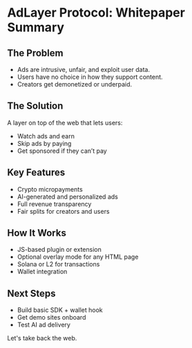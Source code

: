 # AdLayer Protocol: Whitepaper Summary

## The Problem
- Ads are intrusive, unfair, and exploit user data.
- Users have no choice in how they support content.
- Creators get demonetized or underpaid.

## The Solution
A layer on top of the web that lets users:
- Watch ads and earn
- Skip ads by paying
- Get sponsored if they can’t pay

## Key Features
- Crypto micropayments
- AI-generated and personalized ads
- Full revenue transparency
- Fair splits for creators and users

## How It Works
- JS-based plugin or extension
- Optional overlay mode for any HTML page
- Solana or L2 for transactions
- Wallet integration

## Next Steps
- Build basic SDK + wallet hook
- Get demo sites onboard
- Test AI ad delivery

Let's take back the web.

